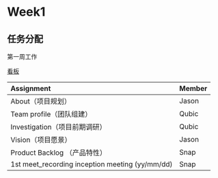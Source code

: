 # Week1

## 任务分配

第一周工作

[看板](https://tower.im/projects/af4ce6bbfe2e4cac9201496f80d949c3/)

|Assignment| Member|
|:-|:-|
|About（项目规划）|Jason|
|Team profile（团队组建）|Qubic|
|Investigation（项目前期调研）|Qubic|
|Vision（项目愿景）|Jason|
|Product Backlog （产品特性）|Snap|
|1st meet_recording inception meeting (yy/mm/dd)|Snap|
